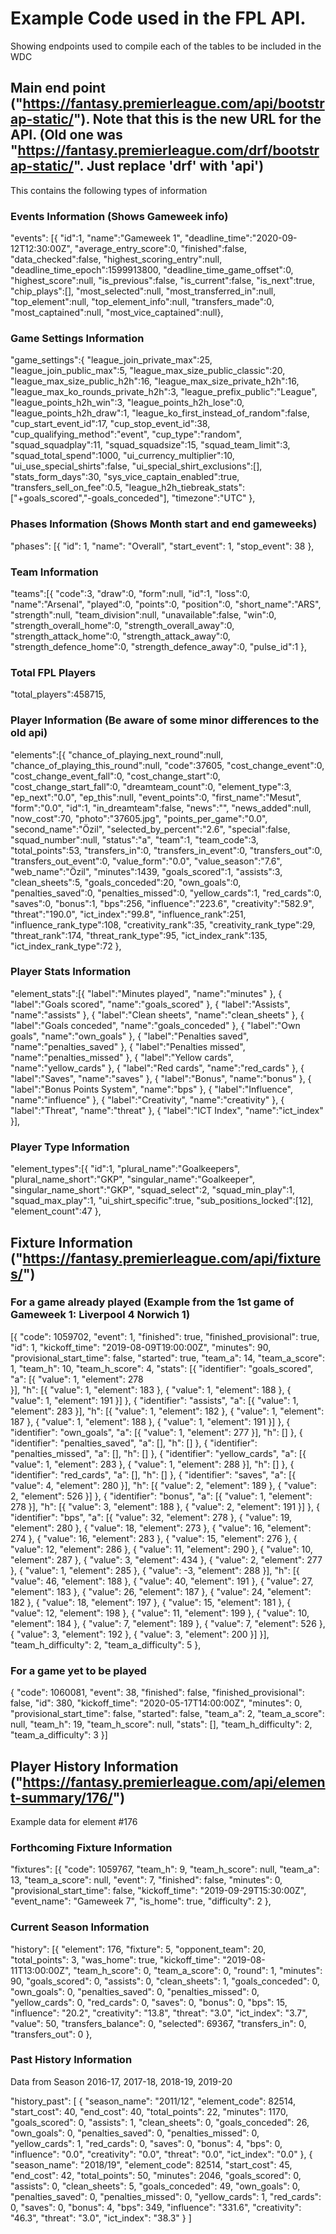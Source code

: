 # Example Code used in the FPL API.
Showing endpoints used to compile each of the tables to be included in the WDC

## Main end point  ("https://fantasy.premierleague.com/api/bootstrap-static/"). Note that this is the new URL for the API. (Old one was "https://fantasy.premierleague.com/drf/bootstrap-static/". Just replace 'drf' with 'api')

This contains the following types of information

### Events Information   (Shows Gameweek info)

"events": [{
	"id":1,
	"name":"Gameweek 1",
	"deadline_time":"2020-09-12T12:30:00Z",
	"average_entry_score":0,
	"finished":false,
	"data_checked":false,
	"highest_scoring_entry":null,
	"deadline_time_epoch":1599913800,
	"deadline_time_game_offset":0,
	"highest_score":null,
	"is_previous":false,
	"is_current":false,
	"is_next":true,
	"chip_plays":[],
	"most_selected":null,
	"most_transferred_in":null,
	"top_element":null,
	"top_element_info":null,
	"transfers_made":0,
	"most_captained":null,
	"most_vice_captained":null}, 

### Game Settings Information

"game_settings":{
	"league_join_private_max":25,
	"league_join_public_max":5,
	"league_max_size_public_classic":20,
	"league_max_size_public_h2h":16,
	"league_max_size_private_h2h":16,
	"league_max_ko_rounds_private_h2h":3,
	"league_prefix_public":"League",
	"league_points_h2h_win":3,
	"league_points_h2h_lose":0,
	"league_points_h2h_draw":1,
	"league_ko_first_instead_of_random":false,
	"cup_start_event_id":17,
	"cup_stop_event_id":38,
	"cup_qualifying_method":"event",
	"cup_type":"random",
	"squad_squadplay":11,
	"squad_squadsize":15,
	"squad_team_limit":3,
	"squad_total_spend":1000,
	"ui_currency_multiplier":10,
	"ui_use_special_shirts":false,
	"ui_special_shirt_exclusions":[],
	"stats_form_days":30,
	"sys_vice_captain_enabled":true,
	"transfers_sell_on_fee":0.5,
	"league_h2h_tiebreak_stats":["+goals_scored","-goals_conceded"],
	"timezone":"UTC"
	},

### Phases Information  (Shows Month start and end gameweeks)

"phases": [{
		"id": 1,
		"name": "Overall",
		"start_event": 1,
		"stop_event": 38
	}, 


### Team Information   

"teams":[{
	"code":3,
	"draw":0,
	"form":null,
	"id":1,
	"loss":0,
	"name":"Arsenal",
	"played":0,
	"points":0,
	"position":0,
	"short_name":"ARS",
	"strength":null,
	"team_division":null,
	"unavailable":false,
	"win":0,
	"strength_overall_home":0,
	"strength_overall_away":0,
	"strength_attack_home":0,
	"strength_attack_away":0,
	"strength_defence_home":0,
	"strength_defence_away":0,
	"pulse_id":1
	}, 

### Total FPL Players
"total_players":458715,


### Player Information   (Be aware of some minor differences to the old api)

"elements":[{
	"chance_of_playing_next_round":null,
	"chance_of_playing_this_round":null,
	"code":37605,
	"cost_change_event":0,
	"cost_change_event_fall":0,
	"cost_change_start":0,
	"cost_change_start_fall":0,
	"dreamteam_count":0,
	"element_type":3,
	"ep_next":"0.0",
	"ep_this":null,
	"event_points":0,
	"first_name":"Mesut",
	"form":"0.0",
	"id":1,
	"in_dreamteam":false,
	"news":"",
	"news_added":null,
	"now_cost":70,
	"photo":"37605.jpg",
	"points_per_game":"0.0",
	"second_name":"Özil",
	"selected_by_percent":"2.6",
	"special":false,
	"squad_number":null,
	"status":"a",
	"team":1,
	"team_code":3,
	"total_points":53,
	"transfers_in":0,
	"transfers_in_event":0,
	"transfers_out":0,
	"transfers_out_event":0,
	"value_form":"0.0",
	"value_season":"7.6",
	"web_name":"Özil",
	"minutes":1439,
	"goals_scored":1,
	"assists":3,
	"clean_sheets":5,
	"goals_conceded":20,
	"own_goals":0,
	"penalties_saved":0,
	"penalties_missed":0,
	"yellow_cards":1,
	"red_cards":0,
	"saves":0,
	"bonus":1,
	"bps":256,
	"influence":"223.6",
	"creativity":"582.9",
	"threat":"190.0",
	"ict_index":"99.8",
	"influence_rank":251,
	"influence_rank_type":108,
	"creativity_rank":35,
	"creativity_rank_type":29,
	"threat_rank":174,
	"threat_rank_type":95,
	"ict_index_rank":135,
	"ict_index_rank_type":72
	}, 

### Player Stats Information

"element_stats":[{
	"label":"Minutes played",
	"name":"minutes"
	}, {
	"label":"Goals scored",
	"name":"goals_scored"
	}, {
	"label":"Assists",
	"name":"assists"
	}, {
	"label":"Clean sheets",
	"name":"clean_sheets"
	}, {
	"label":"Goals conceded",
	"name":"goals_conceded"
	}, {
	"label":"Own goals",
	"name":"own_goals"
	}, {
	"label":"Penalties saved",
	"name":"penalties_saved"
	}, {
	"label":"Penalties missed",
	"name":"penalties_missed"
	}, {
	"label":"Yellow cards",
	"name":"yellow_cards"
	}, {
	"label":"Red cards",
	"name":"red_cards"
	}, {
	"label":"Saves",
	"name":"saves"
	}, {
	"label":"Bonus",
	"name":"bonus"
	}, {
	"label":"Bonus Points System",
	"name":"bps"
	}, {
	"label":"Influence",
	"name":"influence"
	}, {
	"label":"Creativity",
	"name":"creativity"
	}, {
	"label":"Threat",
	"name":"threat"
	}, {
	"label":"ICT Index",
	"name":"ict_index"
}],

### Player Type Information

"element_types":[{
	"id":1,
	"plural_name":"Goalkeepers",
	"plural_name_short":"GKP",
	"singular_name":"Goalkeeper",
	"singular_name_short":"GKP",
	"squad_select":2,
	"squad_min_play":1,
	"squad_max_play":1,
	"ui_shirt_specific":true,
	"sub_positions_locked":[12],
	"element_count":47
	},

## Fixture Information   ("https://fantasy.premierleague.com/api/fixtures/") 
 
### For a game already played (Example from the 1st game of Gameweek 1: Liverpool 4 Norwich 1)
[{
	"code": 1059702,
	"event": 1,
	"finished": true,
	"finished_provisional": true,
	"id": 1,
	"kickoff_time": "2019-08-09T19:00:00Z",
	"minutes": 90,
	"provisional_start_time": false,
	"started": true,
	"team_a": 14,
	"team_a_score": 1,
	"team_h": 10,
	"team_h_score": 4,
	"stats": [{
		"identifier": "goals_scored",
		"a": [{
			"value": 1,
			"element": 278  
		}],
		"h": [{
			"value": 1,
			"element": 183
		}, {
			"value": 1,
			"element": 188
		}, {
			"value": 1,
			"element": 191
		}]
	}, {
		"identifier": "assists",
		"a": [{
			"value": 1,
			"element": 283
		}],
		"h": [{
			"value": 1,
			"element": 182
		}, {
			"value": 1,
			"element": 187
		}, {
			"value": 1,
			"element": 188
		}, {
			"value": 1,
			"element": 191
		}]
	}, {
		"identifier": "own_goals",
		"a": [{
			"value": 1,
			"element": 277
		}],
		"h": []
	}, {
		"identifier": "penalties_saved",
		"a": [],
		"h": []
	}, {
		"identifier": "penalties_missed",
		"a": [],
		"h": []
	}, {
		"identifier": "yellow_cards",
		"a": [{
			"value": 1,
			"element": 283
		}, {
			"value": 1,
			"element": 288
		}],
		"h": []
	}, {
		"identifier": "red_cards",
		"a": [],
		"h": []
	}, {
		"identifier": "saves",
		"a": [{
			"value": 4,
			"element": 280
		}],
		"h": [{
			"value": 2,
			"element": 189
		}, {
			"value": 2,
			"element": 526
		}]
	}, {
		"identifier": "bonus",
		"a": [{
			"value": 1,
			"element": 278
		}],
		"h": [{
			"value": 3,
			"element": 188
		}, {
			"value": 2,
			"element": 191
		}]
	}, {
		"identifier": "bps",
		"a": [{
			"value": 32,
			"element": 278
		}, {
			"value": 19,
			"element": 280
		}, {
			"value": 18,
			"element": 273
		}, {
			"value": 16,
			"element": 274
		}, {
			"value": 16,
			"element": 283
		}, {
			"value": 15,
			"element": 276
		}, {
			"value": 12,
			"element": 286
		}, {
			"value": 11,
			"element": 290
		}, {
			"value": 10,
			"element": 287
		}, {
			"value": 3,
			"element": 434
		}, {
			"value": 2,
			"element": 277
		}, {
			"value": 1,
			"element": 285
		}, {
			"value": -3,
			"element": 288
		}],
		"h": [{
			"value": 46,
			"element": 188
		}, {
			"value": 40,
			"element": 191
		}, {
			"value": 27,
			"element": 183
		}, {
			"value": 26,
			"element": 187
		}, {
			"value": 24,
			"element": 182
		}, {
			"value": 18,
			"element": 197
		}, {
			"value": 15,
			"element": 181
		}, {
			"value": 12,
			"element": 198
		}, {
			"value": 11,
			"element": 199
		}, {
			"value": 10,
			"element": 184
		}, {
			"value": 7,
			"element": 189
		}, {
			"value": 7,
			"element": 526
		}, {
			"value": 3,
			"element": 192
		}, {
			"value": 3,
			"element": 200
		}]
	}],
	"team_h_difficulty": 2,
	"team_a_difficulty": 5
}, 

### For a game yet to be played
{
	"code": 1060081,
	"event": 38,
	"finished": false,
	"finished_provisional": false,
	"id": 380,
	"kickoff_time": "2020-05-17T14:00:00Z",
	"minutes": 0,
	"provisional_start_time": false,
	"started": false,
	"team_a": 2,
	"team_a_score": null,
	"team_h": 19,
	"team_h_score": null,
	"stats": [],
	"team_h_difficulty": 2,
	"team_a_difficulty": 3
}]

## Player History Information  ("https://fantasy.premierleague.com/api/element-summary/176/")
Example data for element #176 

### Forthcoming Fixture Information

"fixtures": [{
		"code": 1059767,
		"team_h": 9,
		"team_h_score": null,
		"team_a": 13,
		"team_a_score": null,
		"event": 7,
		"finished": false,
		"minutes": 0,
		"provisional_start_time": false,
		"kickoff_time": "2019-09-29T15:30:00Z",
		"event_name": "Gameweek 7",
		"is_home": true,
		"difficulty": 2
	}, 

### Current Season Information 

"history": [{
		"element": 176,
		"fixture": 5,
		"opponent_team": 20,
		"total_points": 3,
		"was_home": true,
		"kickoff_time": "2019-08-11T13:00:00Z",
		"team_h_score": 0,
		"team_a_score": 0,
		"round": 1,
		"minutes": 90,
		"goals_scored": 0,
		"assists": 0,
		"clean_sheets": 1,
		"goals_conceded": 0,
		"own_goals": 0,
		"penalties_saved": 0,
		"penalties_missed": 0,
		"yellow_cards": 0,
		"red_cards": 0,
		"saves": 0,
		"bonus": 0,
		"bps": 15,
		"influence": "20.2",
		"creativity": "13.8",
		"threat": "3.0",
		"ict_index": "3.7",
		"value": 50,
		"transfers_balance": 0,
		"selected": 69367,
		"transfers_in": 0,
		"transfers_out": 0
	}, 


### Past History Information  
Data from Season 2016-17, 2017-18, 2018-19, 2019-20

"history_past": [
    {
      "season_name": "2011/12",
      "element_code": 82514,
      "start_cost": 40,
      "end_cost": 40,
      "total_points": 22,
      "minutes": 1170,
      "goals_scored": 0,
      "assists": 1,
      "clean_sheets": 0,
      "goals_conceded": 26,
      "own_goals": 0,
      "penalties_saved": 0,
      "penalties_missed": 0,
      "yellow_cards": 1,
      "red_cards": 0,
      "saves": 0,
      "bonus": 4,
      "bps": 0,
      "influence": "0.0",
      "creativity": "0.0",
      "threat": "0.0",
      "ict_index": "0.0"
    },
    {
      "season_name": "2018/19",
      "element_code": 82514,
      "start_cost": 45,
      "end_cost": 42,
      "total_points": 50,
      "minutes": 2046,
      "goals_scored": 0,
      "assists": 0,
      "clean_sheets": 5,
      "goals_conceded": 49,
      "own_goals": 0,
      "penalties_saved": 0,
      "penalties_missed": 0,
      "yellow_cards": 1,
      "red_cards": 0,
      "saves": 0,
      "bonus": 4,
      "bps": 349,
      "influence": "331.6",
      "creativity": "46.3",
      "threat": "3.0",
      "ict_index": "38.3"
    }
  ]

